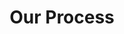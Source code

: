 ---
title: "Our Process"
layout: post
lang: en
lang-ref: 112-process
section: 1
category: 
  - projects
hero:
  image:
    src: 1.12-tx-heading.jpg
    alt: A photo of beakers, one of which is filled with a bright green, transparent liquid.
  standards:
    - users
    - accessibility
    - iterate
blocks:
  - type: title
    label: Typical GC Staffing Process
  - This section looks at how a typical GC staffing process maps against a typical staffing process using Talent Cloud. It’s important to note that there are always variations in each GC staffing process, and the description below is not meant to convey, as an absolute, what always happens. That being said, the description of a typical GC staffing process is consistent with what we heard over and over again during user-testing with applicants, hiring managers and HR advisors. It is also consistent with departmental findings reported under Blueprint 2020, as well as the extensive mapping and research work of the Red Tape Reduction Team that explored the issue of time to staff from 2014-2016. 
  - In a typical GC staffing process, we heard that managers usually started by using an existing Statement of Merit Criteria (SOMC) for the same classification and level, provided by their HR team as reference in drafting their own SOMC. Often, the same list of criteria were used in the new SOMC, as the previous SOMC, even in cases where the specifics of the job varied. Most of the criteria specified years of experience as a requirement. Other information about the job (e.g. team culture, key tasks, etc.) was usually minimal or non-existent.
  - During the application process, we found that applicants were often asked to provide detailed examples on how they meet each of the criteria. Applicants usually provided long responses and used keywords from the job advertisement to maximize the likelihood of being screened in. Many processes also required applicants to submit their resume.
  - We heard that it was quite usual for a staffing process to receive hundreds or even thousands of applications, which many HR advisors and managers described as overwhelming. Some departments used various methods, such as random selections, to reduce the volume before reviewing the applications. The applications were downloaded as a single PDF file by the HR advisor and shared with managers. (In processes where the number of applications was very large, several dozen applications would be included in each file, and managers would receive several files.) Managers needed to use their own method to keep track of the applicants.
  - Many departments required managers to develop an assessment plan and assessment materials before having access to the applications. During the assessment process, whether candidates received communications on their status depended on individual managers and HR advisors. Support for managers varied significantly across departments when it came to developing assessment materials, assessing applicants, and communicating results to applicants at different stages.
  - Once a candidate was selected, depending on the position, they might need to undergo official language evaluations. All selected candidates needed to obtain the appropriate security clearance. Second language evaluations could only be scheduled by HR advisors, whereas the security clearance process varied by departments. 
  - To finalize the staffing process, the HR advisor gathered all the required documents from both the candidate and the manager to obtain internal approval. The list of required documents varied slightly across departments, so was the internal approval process. These documents were usually submitted in a package while the candidate was undergoing second language evaluation and security clearance. The Letter of Offer was issued once internal approval was obtained, second language evaluation was completed, and security clearance was granted.
  - type: title
    label: What is different about Talent Cloud?
  - type: subtitle
    label: Questioning and testing every element
  - All aspects of the Talent Cloud site are rigorously tested with users. Collectively, these independent elements impact time-to-staff and hiring results. 
  - We placed a strong focus on elements facing external applicants. For many, this is their first introduction to GC hiring, and the look and feel of a site has a huge influence on whether or not top talent decides to apply. Many users infer that the organization will be much like the platform itself, particularly when it comes to recruiting digital and tech talent.
  - We worked with users to question everything - and we do mean everything - that went onto the site. We looked at everything from colour scheme to reading level to gender review of language to ease of use for those with alternative accessibility considerations. Indigenous communities and underrepresented groups were engaged in the design process, and provided amazing insights into elements of language, process and platform configuration that enabled or blocked them from feeling included and applying for jobs. 
  - "In addition to all that, we tested the simple courtesy requirements of hiring: do applicants feel the process is fair, understandable, inclusive, responsive, and timely?"
  - Talent Cloud also significantly reimagined the process by which managers arrive at the Statement of Merit Criteria (SOMC), introducing impact-driven staffing design and a new bias-reduction methodology that emphasized skills over years of pre-determined experience. Both the theories and the implementations involved looking at every step throughout the job poster crafting process.
  - type: subtitle
    label: Changing what and how information is shared
  - "When Talent Cloud went live in October 2018, it standardized the inclusion of the following components in a job advertisement: impact statements, key tasks, skill requirements, information on the team culture, manager profiles, and whether or not remote work, flex hours and telework were permitted in the role. These were novel additions at the time for a Government of Canada job advertisement. Talent Cloud also designed its platform to publicly show the number of applications received in real time on each job advertisement."
  - The platform includes tools for crafting a job poster that would be optimized to yield the best hiring result and an assessment planning tool (but not the assessments themselves). By linking the list of criteria to the assessment plan, managers and HR advisors can have informed discussions on how the choices made on the job advertisement could impact the time for assessment. All tools were developed to deliver a focus on reducing time to staff, increasing diversity of applications, and honing in on the best candidate for the position, taking into account both hard skills and culture fit.
  - type: subtitle
    label: Paying attention to human behaviours
  - Many of our interventions seek to encourage desirable behaviours or remove pain points for our users. The application process is divided into different sections to make it easier for applicants, especially those who have never applied to government jobs, to navigate. There are behavioural-based instructions throughout the process to encourage applicants to carefully consider whether they are a good fit for the position, but also guidance on how to submit a good application. We have also specifically designed an integrity pledge to nudge applicants in submitting truthful information.
  - In designing, we paid close attention on how to make the staffing process easier for managers (while still meeting HR requirements), including examining the roles procrastination and communication played in determining the average time to staff. Interventions range from auto-completing some job poster fields based on the manager’s selection, to presorting applications by priority, veteran, and citizenship status.  
  - Similarly, when there are desirable behaviours from managers and HR advisors that could contribute to reducing time-to-staff or improving the quality of hire, we built in nudges throughout the process to encourage those behaviours. For instance, managers are nudged to support remote work and flexible hours. They are also reminded of optimizing selection criteria for best results. In addition, Talent Cloud created separate HR and Manager portals with time tracking features, allowing all involved in a process to know exactly who had the next step in moving the process forward, and what any hold ups might be. 
  - type: title
    label: What is not different about Talent Cloud?
  - Out of all the parts of the hiring process, finalizing the hire is the area in which Talent Cloud has the least influence. Interventions here were minimal. Notably, this is also the element of the staffing process that Talent Cloud was almost entirely unable to influence in terms of reducing time to staff (see section on experiments related to Reducing Time to Staff.)
  - That being said, we tried to provide all relevant information to applicants so they can be prepared in advance. We also worked with managers and HR advisors to rethink how some of the steps (e.g. second language evaluation and other assessments) could occur in parallel. We’ve done extensive work on finalizing the HR record. Notably, we only release the related features in stages, with alpha and beta versions. Not all features (such as time tracking and the record of decision tools) have been fully released yet.
  - For security clearance, we worked with the security office to design and build an online reliability clearance form as a prototype.
  - type: process
    chunks:
      - name: Posting a Job
        graphic:
          src: 1.12-process-1.png
          alt: "A graphic showcasing a variety of objects that represent the job posting process, including a checklist, a person's profile, and a clock."
        steps:
          - key: 1
            name: Optimized Job Poster
            items:
              - Impact-driven design
              - Skills-based requirements
              - Education and equivalent experiences
              - Optimizing selection criteria for best results
              - Nudging managers to support remote work, flex hours
              - Auto-complete fields with flexibility to edit
              - Evergreen skills database with option to add specifications related to the position
          - key: 2
            name: Assessment Plan
            items:
              - Mapping selection criteria to assessment process
              - Accelerating the manager-HR conversation
              - Predicting the minimum timeline for hiring and reassessing
          - key: 3
            name: Approvals and Posting
            items:
              - All approvals in place
              - Link posted to GC Jobs
              - Priority clearance and policy compliance
              - Tracking of job poster status and responsible party
              - Interaction through manager and HR platforms to reduce email traffic
              - Ongoing monitoring of application rate
      - name: Applying to a Job
        graphic:
          src: 1.12-process-2.png
          alt: "A graphic showcasing a variety of objects that represent the application process, including a chess piece, a timeline, and a clock."
        steps:
          - key: 4
            name: Browse Jobs
            items:
              - Advertisements display information on impact, key tasks, team culture, operating context, and leadership style
              - Targeted outreach to applicants
              - Number of applicants and countdown to closing date clearly displayed
              - Clarity on whether remote work, telework, and flex hours are allowed
          - key: 5
            name: Craft an Application
            items:
              - Accessible by design, inclusive by design
              - Behaviour-based instructions and navigation
              - Evidence against skills requirements
              - Testing the effectiveness of self-assessment
              - Integrity pledge
          - key: 6
            name: Profile and Skills
            items:
              - Reusable skills narratives and applications
              - How profiles were (and weren’t) used
              - Profile fields
      - name: Assessing the Applicants
        graphic:
          src: 1.12-process-3.png
          alt: "A graphic showcasing a variety of objects that represent the assessment process, including a checklist, a mail envelope, and graphs and charts."
        steps:
          - key: 7
            name: Application Volume
            items:
              - Application language designed to alter application rates 
              - Reviewing applications in real time (as soon as they’re submitted)
              - Interventions to manage application volume
          - key: 8
            name: Application Screening
            items:
              - Layout, text, and flow to reduce procrastination
              - Integrated priority screening
              - Applicant pre-sorting by priority, veteran, and citizenship status
              - Automatic sorting as managers make screening decisions
          - key: 9
            name: Assessments
            items:
              - Email templates
              - Reminders on next steps
              - Record of decision templates
              - Excel exports for HR use
      - name: Finalizing the Hire
        graphic:
          src: 1.12-en-process-4.png
          alt: "A graphic showcasing a variety of objects that represent hiring finalization, including an applicant profile, a shield with a checkmark, and a person saying 'You're hired!'."
        steps:
          - key: 10
            name: Language Evaluation
            items:
              - Building in language that applicants understand
              - Recommendations for early second language evaluation (SLE)
          - key: 11
            name: Security Clearance
            items:
            - "\"Out of Country\" criminal record check"
            - Online security form for reliability clearance (testing-only)
          - key: 12
            name: Final Staffing File
            items:
              - Priority clearance number in place
              - Support in documentations
              - Record of decision tool (designed, tested, but not released)
---